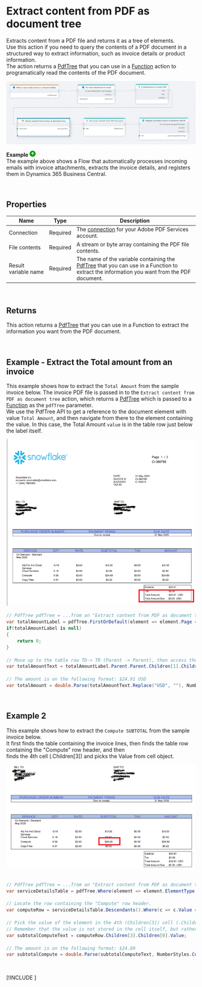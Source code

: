 # Extract content from PDF as document tree

Extracts content from a PDF file and returns it as a tree of elements.  
Use this action if you need to query the contents of a PDF document in a structured way to extract information, such as invoice details or product information.   
The action returns a [PdfTree](./apis/pdf-tree.md) that you can use in a [Function](../built-in/function.md) action to programatically read the contents of the PDF document.

![img](/images/flow/adobe-extract-pdf-content-as-document-tree.png)  

**Example** ![img](../../../../images/strz.jpg)  
The example above shows a Flow that automatically processes incoming emails with invoice attachments, extracts the invoice details, and registers them in Dynamics 365 Business Central.

<br/>

## Properties

| Name                 | Type        | Description             |
|----------------------|-------------|-------------------------|
| Connection           | Required    | The [connection](./adobe-connection.md) for your Adobe PDF Services account.  |
| File contents        | Required    | A stream or byte array containing the PDF file contents. |
| Result variable name | Required    | The name of the variable containing the [PdfTree](./apis/pdf-tree.md) that you can use in a Function to extract the information you want from the PDF document.  |

<br/>

## Returns
This action returns a [PdfTree](./apis/pdf-tree.md) that you can use in a Function to extract the information you want from the PDF document.

<br/>

## Example - Extract the Total amount from an invoice

This example shows how to extract the `Total Amount` from the sample invoice below. 
The invoice PDF file is passed in to the `Extract content from PDF as document tree` action, which returns a [PdfTree](./apis/pdf-tree.md) which is passed to a [Function](../built-in/function.md) as the  `pdfTree` parameter.  
We use the PdfTree API to get a reference to the document element with value `Total Amount`, and then navigate from there to the element containing the value. In this case, the Total Amount `value` is in the table row just below the label itself.

![img](/images/flow/snowflake-sample-invoice.png)

```csharp
// PdfTree pdfTree = ...from an "Extract content from PDF as document tree" action
var totalAmountLabel = pdfTree.FirstOrDefault(element => element.Page == 0 && element.Value == "Total Amount");
if(totalAmountLabel is null)
{
    return 0;
}

// Move up to the table row TD-> TR (Parent -> Parent), then access the second row of the TR (Children[1]) and then get the value of the object in the TD cell (Children[0].Value)
var totalAmountText = totalAmountLabel.Parent.Parent.Children[1].Children[0].Value;

// The amount is on the following format: $24.91 USD
var totalAmount = double.Parse(totalAmountText.Replace("USD", ""), NumberStyles.Currency, CultureInfo.CreateSpecificCulture("en-US"));
```

<br/>

## Example 2
This example shows how to extract the `Compute SUBTOTAL` from the sample invoice below.  
It first finds the table containing the invoice lines, then finds the table row containing the "Compute" row header, and then  
finds the 4th cell (.Children[3]) and picks the Value from cell object.

![img](/images/flow/snowflake-sample-invoice-2.png)

```csharp

// PdfTree pdfTree = ...from an "Extract content from PDF as document tree" action
var serviceDetailsTable = pdfTree.Where(element => element.ElementType == "Table" && element.Descendants().Any(c => c.Value == "SERVICE")).FirstOrDefault();

// Locate the row containing the "Compute" row header.
var computeRow = serviceDetailsTable.Descendants().Where(c => c.Value == "Compute").First().Parent.Parent;

// Pick the value of the element in the 4th (Children[3]) cell (.Children[0]). 
// Remember that the value is not stored in the cell itself, but rather in a nested child element of the cell.
var subtotalComputeText = computeRow.Children[3].Children[0].Value;

// The amount is on the following format: $24.89
var subtotalCompute = double.Parse(subtotalComputeText, NumberStyles.Currency, CultureInfo.CreateSpecificCulture("en-US"));

```

<br/>

[!INCLUDE [](./__videos.md)]